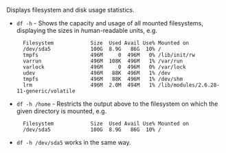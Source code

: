 Displays filesystem and disk usage statistics.

* `df -h` - Shows the capacity and usage of all mounted filesystems,
displaying the sizes in *h*uman-readable units, e.g.

        Filesystem            Size  Used Avail Use% Mounted on
        /dev/sda5             100G  8.9G   86G  10% /
        tmpfs                 496M     0  496M   0% /lib/init/rw
        varrun                496M  108K  496M   1% /var/run
        varlock               496M     0  496M   0% /var/lock
        udev                  496M   88K  496M   1% /dev
        tmpfs                 496M   88K  496M   1% /dev/shm
        lrm                   496M  2.0M  494M   1% /lib/modules/2.6.28-11-generic/volatile

* `df -h /home` - Restricts the output above to the filesystem on which the
given directory is mounted, e.g.

        Filesystem            Size  Used Avail Use% Mounted on
        /dev/sda5             100G  8.9G   86G  10% /

* `df -h /dev/sda5` works in the same way.
